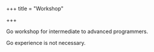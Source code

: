 +++
title = "Workshop"

+++

Go workshop for intermediate to advanced programmers.

Go experience is not necessary.
